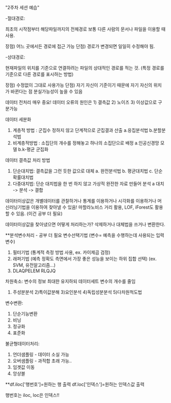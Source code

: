 "2주차 세션 예습"

-절대경로:

최초의 시작점부터 해당파일까지의 전체경로
보통 다른 사람의 문서나 파일을 이용할 때 사용. 

장점) 어느 곳에서든 경로에 접근 가능
단점) 경로가 변경되면 일일히 수정해야 됨.

-상대경로:

현재파일의 위치를 기준으로 연결하려는 파일의 상대적인 경로를 적는 것.
(특정 경로를 기준으로 다른 경로를 표시하는 방법)

장점) 수정없이 그대로 사용가능
단점) 자기 자신이 기준이기 때문에 자기 자신의 위치가 바뀐다는 점 
분실가능성이 높을 수 있음


데이터 전처리 매우 중요!
데이터 오류의 원인은 1) 결측값 2) 노이즈 3) 이상값으로 구분가능

데이터 세분화
1) 계층적 방법 : 군집수 정하지 않고 단계적으로 군집결과 산출
    a.응집분석법
    b.분할분석법
2) 비계층적방법 : 소집단의 개수를 정해놓고 하나의 소집단으로 배정
    a.인공신경망 모델
    b.k-평균 군집화
    
데이터 결측값 처리 방법
1) 단순대치법: 결측값을 그런 듯한 값으로 대체
    a. 완전분석법
    b. 평균대치법
    c. 단순확률대치법
2) 다중대치법: 단순 대치법을 한 번 하지 않고 가상적 완전한 자료 만들어 분석
    a 대치 -> 분석 -> 결합
    
데이터이상값은 개별데이터를 관찰하거나 통계를 이용하거나
시각화를 이용하거나 머신러닝기법을 이용하여 찾아낼 수 있음!
마할라노비스 거리 활용, LOF, iForest도 활용할 수 있음. (이건 공부 더 필요)

데이터이상값을 찾아냈으면 어떻게 처리하는가?
삭제하거나 대체법을 쓰거나 변환한다.

**분석변수처리 - 공부 더 필요
변수선택기법 (변수= 예측을 수행하는데 사용되는 입력변수)
1) 필터기법 (통계적 측정 방법 사용, ex. 카이제곱 검정)
2) 래퍼기법 (예측 정확도 측면에서 가장 좋은 성능을 보이는 하위 집합 선택)
(ex. SVM, 유전알고리즘...)
3) DLAQPELEM RLQJQ

차원축소: 변수의 정보 최대한 유지하되 데이터세트 변수의 개수를 줄임
1) 주성분분석
2)특이값분해
3)요인분석
4)독립성분분석
5)다차원척도법

변수변환:
1) 단순기능변환
2) 비닝
3) 정규화
4) 표준화

불균형데이터처리:
1) 언더샘플링 - 데이터 소실 가능
2) 오버샘플링 - 과적합 초래 가능..
3) 임곗값 이동
4) 앙상블



**df.iloc['행번호']=원하는 행 출력
df.loc['인덱스']=원하는 인덱스값 출력

행번호는 iloc, loc은 인덱스!!


```python

```
